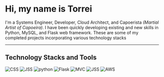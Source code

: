 <h1>Hi, my name is Torrei</h1>
<p>
I'm a Systems Engineer, Developer, Cloud Architect, and Capoerista <em>(Martial Artist of Capoeira)</em>. I have been quickly developing existing and new skills in Python, MySQL, and Flask web framework. These are some of my completed projects incorporating various technology stacks
</p>
<hr>
<h2>Technology Stacks and Tools</h2>
<p>
<img src="https://img.shields.io/badge/Code-CSS-blue" alt="CSS"> <img src="https://img.shields.io/badge/Code-JSS-blue" alt="JSS"> <img src="https://img.shields.io/badge/Code-python-blue" alt="python"> <img src="https://img.shields.io/badge/Framework-Flask-blue" alt="Flask"> <img src="https://img.shields.io/badge/Pattern-MVC-blue" alt="MVC"> <img src="https://img.shields.io/badge/Tools-MySQL-blue" alt="JSS"> <img src="https://img.shields.io/badge/Cloud-AWS-blue" alt="AWS">
</p>
